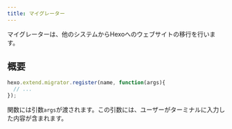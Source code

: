 ```yaml
---
title: マイグレーター
---
```

マイグレーターは、他のシステムからHexoへのウェブサイトの移行を行います。

## 概要

``` js
hexo.extend.migrator.register(name, function(args){
  // ...
});
```

関数には引数`args`が渡されます。この引数には、ユーザーがターミナルに入力した内容が含まれます。
